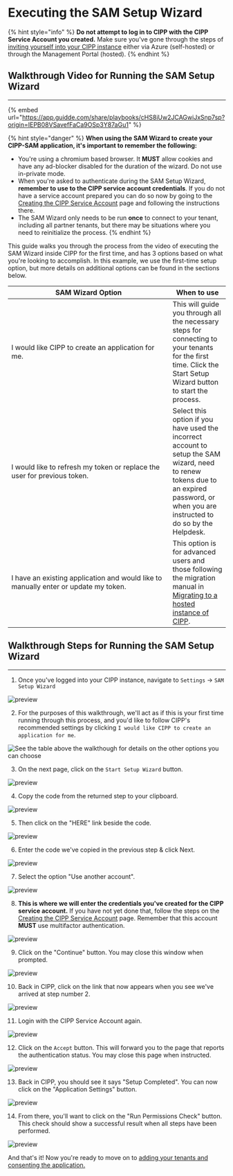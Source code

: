 # Executing the SAM Setup Wizard

{% hint style="info" %}
**Do not attempt to log in to CIPP with the CIPP Service Account you created.** Make sure you've gone through the steps of [inviting yourself into your CIPP instance](addingusers.md) either via Azure (self-hosted) or through the Management Portal (hosted).
{% endhint %}

## Walkthrough Video for Running the SAM Setup Wizard

***

{% embed url="https://app.guidde.com/share/playbooks/cHS8iUw2JCAGwiJxSnp7sp?origin=IEPB08VSavefFaCa9OSp3Y87aGu1" %}

{% hint style="danger" %}
**When using the SAM Wizard to create your CIPP-SAM application, it's important to remember the following:**

* You're using a chromium based browser. It **MUST** allow cookies and have any ad-blocker disabled for the duration of the wizard. Do not use in-private mode.
* When you're asked to authenticate during the SAM Setup Wizard, **remember to use to the CIPP service account credentials**. If you do not have a service account prepared you can do so now by going to the [Creating the CIPP Service Account](creating-the-cipp-service-account-gdap-ready.md) page and following the instructions there.
* The SAM Wizard only needs to be run **once** to connect to your tenant, including all partner tenants, but there may be situations where you need to reinitialize the process.
{% endhint %}

This guide walks you through the process from the video of executing the SAM Wizard inside CIPP for the first time, and has 3 options based on what you're looking to accomplish. In this example, we use the first-time setup option, but more details on additional options can be found in the sections below.

<table><thead><tr><th width="357">SAM Wizard Option</th><th>When to use</th></tr></thead><tbody><tr><td>I would like CIPP to create an application for me.</td><td>This will guide you through all the necessary steps for connecting to your tenants for the first time. Click the Start Setup Wizard button to start the process. </td></tr><tr><td>I would like to refresh my token or replace the user for previous token.</td><td>Select this option if you have used the incorrect account to setup the SAM wizard, need to renew tokens due to an expired password, or when you are instructed to do so by the Helpdesk.</td></tr><tr><td>I have an existing application and would like to manually enter or update my token.</td><td>This option is for advanced users and those following the migration manual in <a href="migrating-to-hosted-cipp.md">Migrating to a hosted instance of CIPP</a>.</td></tr></tbody></table>

## Walkthrough Steps for Running the SAM Setup Wizard

***

1. Once you've logged into your CIPP instance, navigate to `Settings` -> `SAM Setup Wizard`

![preview](https://storage.app.guidde.com/v0/b/guidde-production.appspot.com/o/quickguiddeScreenshots%2FIEPB08VSavefFaCa9OSp3Y87aGu1%2FcHS8iUw2JCAGwiJxSnp7sp%2FjN3yvLBGqe4e12772J9oZi\_doc.png?alt=media\&token=88d39647-fa7c-4be5-b7a7-3341dc0dff96\&time=Tue%20Aug%2006%202024%2014:39:39%20GMT-0400%20\(Eastern%20Daylight%20Time\))

2. For the purposes of this walkthrough, we'll act as if this is your first time running through this process, and you'd like to follow CIPP's recommended settings by clicking `I would like CIPP to create an application for me`.&#x20;

![See the table above the walkthough for details on the other options you can choose](https://storage.app.guidde.com/v0/b/guidde-production.appspot.com/o/quickguiddeScreenshots%2FIEPB08VSavefFaCa9OSp3Y87aGu1%2FcHS8iUw2JCAGwiJxSnp7sp%2F3qrR2UFC94DwTZqUeAnfRn\_doc.png?alt=media\&token=7b1f55c9-db17-4f05-b341-d6ace0a924b2\&time=Tue%20Aug%2006%202024%2014:39:39%20GMT-0400%20\(Eastern%20Daylight%20Time\))

3. On the next page, click on the `Start Setup Wizard` button.

![preview](https://storage.app.guidde.com/v0/b/guidde-production.appspot.com/o/quickguiddeScreenshots%2FIEPB08VSavefFaCa9OSp3Y87aGu1%2FcHS8iUw2JCAGwiJxSnp7sp%2FdiM5PqXfPZj1iSiMti8PPB\_doc.png?alt=media\&token=28620037-8a95-44c0-9b9d-49b59545fdb7\&time=Tue%20Aug%2006%202024%2014:39:39%20GMT-0400%20\(Eastern%20Daylight%20Time\))

4. Copy the code from the returned step to your clipboard.

![preview](https://storage.app.guidde.com/v0/b/guidde-production.appspot.com/o/quickguiddeScreenshots%2FIEPB08VSavefFaCa9OSp3Y87aGu1%2FcHS8iUw2JCAGwiJxSnp7sp%2FhsfCwahyun5FmQsAJcnchb\_doc.png?alt=media\&token=f6a160de-4939-4e9c-9c61-8279bd08d885\&time=Tue%20Aug%2006%202024%2014:39:39%20GMT-0400%20\(Eastern%20Daylight%20Time\))

5. Then click on the "HERE" link beside the code.

![preview](https://storage.app.guidde.com/v0/b/guidde-production.appspot.com/o/quickguiddeScreenshots%2FIEPB08VSavefFaCa9OSp3Y87aGu1%2FcHS8iUw2JCAGwiJxSnp7sp%2Fhg6Xor9YMkG3jniQ6cFAPc\_doc.png?alt=media\&token=489c2701-5ff8-4ca9-b7b0-cd288ab746b4\&time=Tue%20Aug%2006%202024%2014:39:39%20GMT-0400%20\(Eastern%20Daylight%20Time\))

6. Enter the code we've copied in the previous step & click Next.

![preview](https://storage.app.guidde.com/v0/b/guidde-production.appspot.com/o/quickguiddeScreenshots%2FIEPB08VSavefFaCa9OSp3Y87aGu1%2FcHS8iUw2JCAGwiJxSnp7sp%2Fp5ME1UvQhFjvs1vekExqyr\_doc.png?alt=media\&token=c897b30d-a6d1-4719-9b19-81b876758d31\&time=Tue%20Aug%2006%202024%2014:39:39%20GMT-0400%20\(Eastern%20Daylight%20Time\))

7. Select the option "Use another account".

![preview](https://storage.app.guidde.com/v0/b/guidde-production.appspot.com/o/quickguiddeScreenshots%2FIEPB08VSavefFaCa9OSp3Y87aGu1%2FcHS8iUw2JCAGwiJxSnp7sp%2F5AA5BmHeVtaeNbAdvWUwMj\_doc.png?alt=media\&token=086de524-e4fc-438d-a869-e1100e54fc11\&time=Tue%20Aug%2006%202024%2014:39:40%20GMT-0400%20\(Eastern%20Daylight%20Time\))

8. **This is where we will enter the credentials you've created for the CIPP service account.** If you have not yet done that, follow the steps on the [Creating the CIPP Service Account](creating-the-cipp-service-account-gdap-ready.md) page. Remember that this account **MUST** use multifactor authentication.

![preview](https://storage.app.guidde.com/v0/b/guidde-production.appspot.com/o/quickguiddeScreenshots%2FIEPB08VSavefFaCa9OSp3Y87aGu1%2FcHS8iUw2JCAGwiJxSnp7sp%2FiyunsATsNKEgE6AKHuK5eY\_doc.png?alt=media\&token=ff0bf9ed-86d2-4c8c-85c3-8ccdf0a25982\&time=Tue%20Aug%2006%202024%2014:39:40%20GMT-0400%20\(Eastern%20Daylight%20Time\))

9. Click on the "Continue" button. You may close this window when prompted.

![preview](https://storage.app.guidde.com/v0/b/guidde-production.appspot.com/o/quickguiddeScreenshots%2FIEPB08VSavefFaCa9OSp3Y87aGu1%2FcHS8iUw2JCAGwiJxSnp7sp%2FqwRYUepEHwjkEzRPHkM28r\_doc.png?alt=media\&token=5c05596a-2095-4550-80ed-bde6caf508ea\&time=Tue%20Aug%2006%202024%2014:39:40%20GMT-0400%20\(Eastern%20Daylight%20Time\))

10. Back in CIPP, click on the link that now appears when you see we've arrived at step number 2.

![preview](https://storage.app.guidde.com/v0/b/guidde-production.appspot.com/o/quickguiddeScreenshots%2FIEPB08VSavefFaCa9OSp3Y87aGu1%2FcHS8iUw2JCAGwiJxSnp7sp%2FuWMoBJDLtE5U6CUP6o43Li\_doc.png?alt=media\&token=c475131e-d940-4e8d-a143-ccfe83309ec5\&time=Tue%20Aug%2006%202024%2014:39:40%20GMT-0400%20\(Eastern%20Daylight%20Time\))

11. Login with the CIPP Service Account again.

![preview](https://storage.app.guidde.com/v0/b/guidde-production.appspot.com/o/quickguiddeScreenshots%2FIEPB08VSavefFaCa9OSp3Y87aGu1%2FcHS8iUw2JCAGwiJxSnp7sp%2FwtsU7NgDxSzEnQUh7PPK8M\_doc.png?alt=media\&token=4aa50ce1-5905-4f88-b047-b615af42a76f\&time=Tue%20Aug%2006%202024%2014:39:40%20GMT-0400%20\(Eastern%20Daylight%20Time\))

12. Click on the `Accept` button. This will forward you to the page that reports the authentication status. You may close this page when instructed.

![preview](https://storage.app.guidde.com/v0/b/guidde-production.appspot.com/o/quickguiddeScreenshots%2FIEPB08VSavefFaCa9OSp3Y87aGu1%2FcHS8iUw2JCAGwiJxSnp7sp%2F14VtsFExYq3qBYps5WZ8hY\_doc.png?alt=media\&token=08f3e5c9-e41d-4dd4-acb9-be9fb0f40f85\&time=Tue%20Aug%2006%202024%2014:39:43%20GMT-0400%20\(Eastern%20Daylight%20Time\))

13. Back in CIPP, you should see it says "Setup Completed". You can now click on the "Application Settings" button.

![preview](https://storage.app.guidde.com/v0/b/guidde-production.appspot.com/o/quickguiddeScreenshots%2FIEPB08VSavefFaCa9OSp3Y87aGu1%2FcHS8iUw2JCAGwiJxSnp7sp%2FrqUCQomo5WWjsPgYghRAdm\_doc.png?alt=media\&token=4c15d798-f706-40ff-a091-760b58f49861\&time=Tue%20Aug%2006%202024%2014:39:42%20GMT-0400%20\(Eastern%20Daylight%20Time\))

14. &#x20;From there, you'll want to click on the "Run Permissions Check" button. This check should show a successful result when all steps have been performed.

![preview](https://storage.app.guidde.com/v0/b/guidde-production.appspot.com/o/quickguiddeScreenshots%2FIEPB08VSavefFaCa9OSp3Y87aGu1%2FcHS8iUw2JCAGwiJxSnp7sp%2FaoJqpzioF48aq66e4Xw39d\_doc.png?alt=media\&token=98e3b4c0-1a48-4c4f-90cd-8c5a944ca784\&time=Tue%20Aug%2006%202024%2020:33:11%20GMT-0400%20\(Eastern%20Daylight%20Time\))

And that's it! Now you're ready to move on to [adding your tenants and consenting the application.](adding-tenants-and-consenting-the-cipp-sam-application.md)
